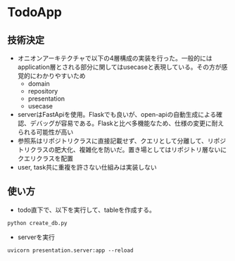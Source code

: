 # TodoApp


## 技術決定
- オニオンアーキテクチャで以下の4層構成の実装を行った。一般的にはapplication層とされる部分に関してはusecaseと表現している。その方が感覚的にわかりやすいため
    - domain
    - repository
    - presentation
    - usecase
- serverはFastApiを使用。Flaskでも良いが、open-apiの自動生成による確認、デバッグが容易である。Flaskと比べ多機能なため、仕様の変更に耐えられる可能性が高い
- 参照系はリポジトリクラスに直接記載せず、クエリとして分離して、リポジトリクラスの肥大化、複雑化を防いだ。置き場としてはリポジトリ層ないにクエリクラスを配置
- user, task共に重複を許さない仕組みは実装しない



## 使い方
- todo直下で、以下を実行して、tableを作成する。
```
python create_db.py
```
- serverを実行
```
uvicorn presentation.server:app --reload
```